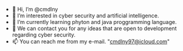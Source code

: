 - 👋 Hi, I’m @cmdlny
- 👀 I’m interested in cyber security and artificial intelligence.
- 🌱 I’m currently learning phyton and java proggramming language.
- 💞️ We can contact you for any ideas that are open to development regarding cyber security. 
- 📫 You can reach me from my e-mail. "cmdlny97@icloud.com"

<!---
cmdlny/cmdlny is a ✨ special ✨ repository because its `README.md` (this file) appears on your GitHub profile.
You can click the Preview link to take a look at your changes.
--->
